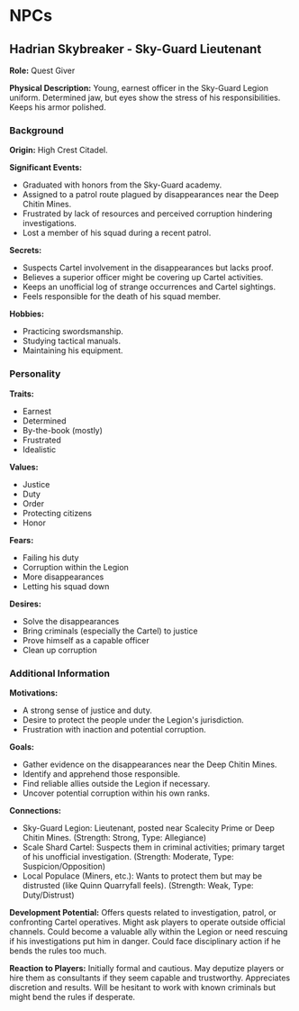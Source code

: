 # NPCs

## Hadrian Skybreaker - Sky-Guard Lieutenant

**Role:** Quest Giver

**Physical Description:** Young, earnest officer in the Sky-Guard Legion uniform. Determined jaw, but eyes show the stress of his responsibilities. Keeps his armor polished.

### Background

**Origin:** High Crest Citadel.

**Significant Events:**
- Graduated with honors from the Sky-Guard academy.
- Assigned to a patrol route plagued by disappearances near the Deep Chitin Mines.
- Frustrated by lack of resources and perceived corruption hindering investigations.
- Lost a member of his squad during a recent patrol.

**Secrets:**
- Suspects Cartel involvement in the disappearances but lacks proof.
- Believes a superior officer might be covering up Cartel activities.
- Keeps an unofficial log of strange occurrences and Cartel sightings.
- Feels responsible for the death of his squad member.

**Hobbies:**
- Practicing swordsmanship.
- Studying tactical manuals.
- Maintaining his equipment.

### Personality

**Traits:**
- Earnest
- Determined
- By-the-book (mostly)
- Frustrated
- Idealistic

**Values:**
- Justice
- Duty
- Order
- Protecting citizens
- Honor

**Fears:**
- Failing his duty
- Corruption within the Legion
- More disappearances
- Letting his squad down

**Desires:**
- Solve the disappearances
- Bring criminals (especially the Cartel) to justice
- Prove himself as a capable officer
- Clean up corruption

### Additional Information

**Motivations:**
- A strong sense of justice and duty.
- Desire to protect the people under the Legion's jurisdiction.
- Frustration with inaction and potential corruption.

**Goals:**
- Gather evidence on the disappearances near the Deep Chitin Mines.
- Identify and apprehend those responsible.
- Find reliable allies outside the Legion if necessary.
- Uncover potential corruption within his own ranks.

**Connections:**
- Sky-Guard Legion: Lieutenant, posted near Scalecity Prime or Deep Chitin Mines. (Strength: Strong, Type: Allegiance)
- Scale Shard Cartel: Suspects them in criminal activities; primary target of his unofficial investigation. (Strength: Moderate, Type: Suspicion/Opposition)
- Local Populace (Miners, etc.): Wants to protect them but may be distrusted (like Quinn Quarryfall feels). (Strength: Weak, Type: Duty/Distrust)

**Development Potential:** Offers quests related to investigation, patrol, or confronting Cartel operatives. Might ask players to operate outside official channels. Could become a valuable ally within the Legion or need rescuing if his investigations put him in danger. Could face disciplinary action if he bends the rules too much.

**Reaction to Players:** Initially formal and cautious. May deputize players or hire them as consultants if they seem capable and trustworthy. Appreciates discretion and results. Will be hesitant to work with known criminals but might bend the rules if desperate.